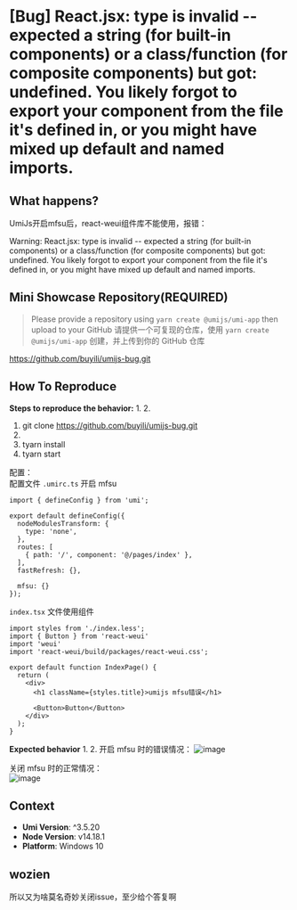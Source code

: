 # [Bug] React.jsx: type is invalid -- expected a string (for built-in components) or a class/function (for composite components) but got: undefined. You likely forgot to export your component from the file it's defined in, or you might have mixed up default and named imports.

<!--
⚠️ ⚠️ ⚠️ 注意：讨论和提问请到讨论区（https://github.com/umijs/umi/discussions），否则会被直接关掉。 ⚠️ ⚠️ ⚠️
-->
<!--
感谢您向我们反馈问题，为了高效的解决问题，我们期望你能提供以下信息：
-->

## What happens?

<!-- A clear and concise description of what the bug is. -->
<!-- 清晰的描述下遇到的问题。-->

UmiJs开启mfsu后，react-weui组件库不能使用，报错：

Warning: React.jsx: type is invalid -- expected a string (for built-in components) or a class/function (for composite components) but got: undefined. You likely forgot to export your component from the file it's defined in, or you might have mixed up default and named imports.

## Mini Showcase Repository(REQUIRED)

> Please provide a repository using `yarn create @umijs/umi-app` then upload to your GitHub 请提供一个可复现的仓库，使用 `yarn create @umijs/umi-app` 创建，并上传到你的 GitHub 仓库

<!-- 为节约大家的时间，无复现步骤的 ISSUE 会被关闭，提供之后再 REOPEN -->
<!-- https://github.com/YOUR_REPOSITORY_URL -->

https://github.com/buyili/umijs-bug.git

## How To Reproduce

**Steps to reproduce the behavior:** 1. 2.

1. git clone https://github.com/buyili/umijs-bug.git
2.
3. tyarn install
4. tyarn start

配置：  
配置文件 `.umirc.ts` 开启 mfsu

```
import { defineConfig } from 'umi';

export default defineConfig({
  nodeModulesTransform: {
    type: 'none',
  },
  routes: [
    { path: '/', component: '@/pages/index' },
  ],
  fastRefresh: {},

  mfsu: {}
});
```

`index.tsx` 文件使用组件

```
import styles from './index.less';
import { Button } from 'react-weui'
import 'weui'
import 'react-weui/build/packages/react-weui.css';

export default function IndexPage() {
  return (
    <div>
      <h1 className={styles.title}>umijs mfsu错误</h1>

      <Button>Button</Button>
    </div>
  );
}
```

**Expected behavior** 1. 2.
开启 mfsu 时的错误情况：
![image](https://user-images.githubusercontent.com/31640546/139566640-237fad92-a556-43dd-9e32-48feb9f41d25.png)

关闭 mfsu 时的正常情况：  
![image](https://user-images.githubusercontent.com/31640546/139566655-792bcc76-c625-4ff2-abf9-3444c12ff421.png)

<!-- 请提供复现链接/步骤，错误日志以及相关配置 -->

## Context

- **Umi Version**: ^3.5.20
- **Node Version**: v14.18.1
- **Platform**: Windows 10

## wozien

所以又为啥莫名奇妙关闭issue，至少给个答复啊
